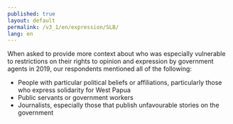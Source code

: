 ```yaml
---
published: true
layout: default
permalink: /v3_1/en/expression/SLB/
lang: en
---
```

When asked to provide more context about who was especially vulnerable to restrictions on their rights to opinion and expression by government agents in 2019, our respondents mentioned all of the following: 

-	People with particular political beliefs or affiliations, particularly those who express solidarity for West Papua
-	Public servants or government workers
-	Journalists, especially those that publish unfavourable stories on the government

